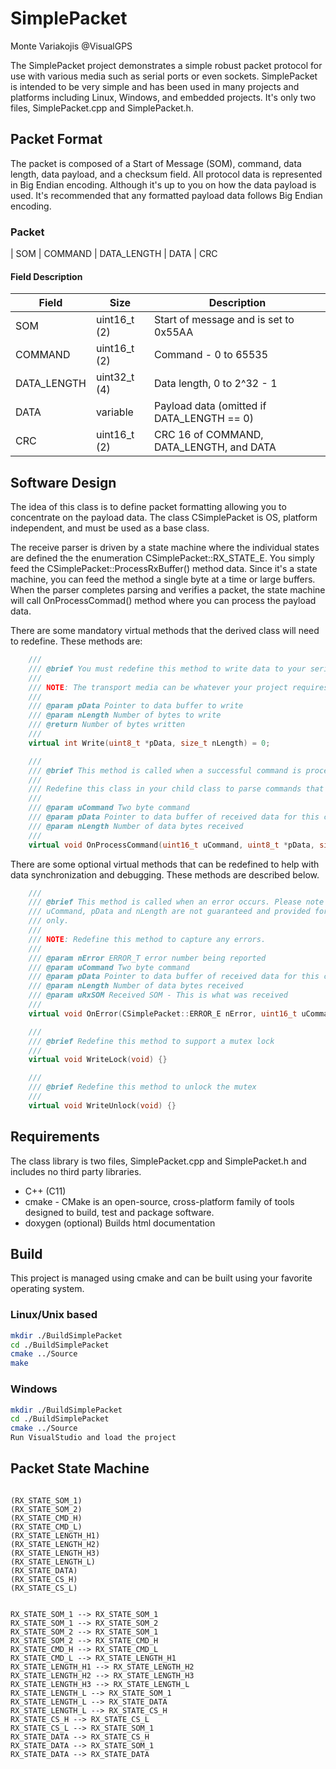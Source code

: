 # SimplePacket

Monte Variakojis @VisualGPS

The SimplePacket project demonstrates a simple robust packet protocol for use with various media such as serial ports or even sockets. SimplePacket is intended to be very simple and has been used in many projects and platforms including Linux, Windows, and embedded projects. It's only two files, SimplePacket.cpp and SimplePacket.h.

## Packet Format

The packet is composed of a Start of Message (SOM), command, data length, data payload, and a checksum field. All protocol data is represented in Big Endian encoding. Although it's up to you on how the data payload is used. It's recommended that any formatted payload data follows Big Endian encoding.

### Packet

| SOM | COMMAND | DATA_LENGTH | DATA | CRC

#### Field Description

| Field       | Size          | Description                                             |
| ----------- | ------------- | ------------------------------------------------------- |
| SOM         | uint16_t (2)  | Start of message and is set to 0x55AA                   |
| COMMAND     | uint16_t (2)  | Command - 0 to 65535                                    |
| DATA_LENGTH | uint32_t (4)  | Data length, 0 to 2^32 - 1                              |
| DATA        | variable      | Payload data (omitted if DATA_LENGTH == 0)              |
| CRC         | uint16_t (2)  | CRC 16 of COMMAND, DATA_LENGTH, and DATA                |

## Software Design

The idea of this class is to define packet formatting allowing you to concentrate on the payload data. The class CSimplePacket is OS, platform independent, and must be used as a base class. 

The receive parser is driven by a state machine where the individual states are defined the the enumeration CSimplePacket::RX_STATE_E. You simply feed the CSimplePacket::ProcessRxBuffer() method data. Since it's a state machine, you can feed the method a single byte at a time or large buffers. When the parser completes parsing and verifies a packet, the state machine will call OnProcessCommad() method where you can process the payload data.

There are some mandatory virtual methods that the derived class will need to redefine. These methods are:

```cpp
    ///
    /// @brief You must redefine this method to write data to your serial media.
    ///
    /// NOTE: The transport media can be whatever your project requires.
    ///
    /// @param pData Pointer to data buffer to write
    /// @param nLength Number of bytes to write
    /// @return Number of bytes written
    ///
    virtual int Write(uint8_t *pData, size_t nLength) = 0;

    ///
    /// @brief This method is called when a successful command is processed
    ///
    /// Redefine this class in your child class to parse commands that you have defined.
    ///
    /// @param uCommand Two byte command
    /// @param pData Pointer to data buffer of received data for this command
    /// @param nLength Number of data bytes received
    ///
    virtual void OnProcessCommand(uint16_t uCommand, uint8_t *pData, size_t nLength) = 0;
```

There are some optional virtual methods that can be redefined to help with data synchronization and debugging. These methods are described below.

```cpp
    ///
    /// @brief This method is called when an error occurs. Please note that
    /// uCommand, pData and nLength are not guaranteed and provided for debugging reference
    /// only.
    ///
    /// NOTE: Redefine this method to capture any errors.
    ///
    /// @param nError ERROR_T error number being reported
    /// @param uCommand Two byte command
    /// @param pData Pointer to data buffer of received data for this command
    /// @param nLength Number of data bytes received
    /// @param uRxSOM Received SOM - This is what was received
    ///
    virtual void OnError(CSimplePacket::ERROR_E nError, uint16_t uCommand, uint8_t *pData, size_t nLength, uint16_t uRxSOM){}

    ///
    /// @brief Redefine this method to support a mutex lock
    ///
    virtual void WriteLock(void) {}

    ///
    /// @brief Redefine this method to unlock the mutex
    ///
    virtual void WriteUnlock(void) {}
```

## Requirements

The class library is two files, SimplePacket.cpp and SimplePacket.h and includes no third party libraries.

- C++ (C11)
- cmake - CMake is an open-source, cross-platform family of tools designed to build, test and package software. 
- doxygen (optional) Builds html documentation

## Build

This project is managed using cmake and can be built using your favorite operating system.

### Linux/Unix based

```bash
mkdir ./BuildSimplePacket
cd ./BuildSimplePacket
cmake ../Source
make
```

### Windows

```bash
mkdir ./BuildSimplePacket
cd ./BuildSimplePacket
cmake ../Source
Run VisualStudio and load the project
```

## Packet State Machine

```plantuml

(RX_STATE_SOM_1)
(RX_STATE_SOM_2)
(RX_STATE_CMD_H)
(RX_STATE_CMD_L)
(RX_STATE_LENGTH_H1)
(RX_STATE_LENGTH_H2)
(RX_STATE_LENGTH_H3)
(RX_STATE_LENGTH_L)
(RX_STATE_DATA)
(RX_STATE_CS_H)
(RX_STATE_CS_L)


RX_STATE_SOM_1 --> RX_STATE_SOM_1
RX_STATE_SOM_1 --> RX_STATE_SOM_2
RX_STATE_SOM_2 --> RX_STATE_SOM_1
RX_STATE_SOM_2 --> RX_STATE_CMD_H
RX_STATE_CMD_H --> RX_STATE_CMD_L
RX_STATE_CMD_L --> RX_STATE_LENGTH_H1
RX_STATE_LENGTH_H1 --> RX_STATE_LENGTH_H2
RX_STATE_LENGTH_H2 --> RX_STATE_LENGTH_H3
RX_STATE_LENGTH_H3 --> RX_STATE_LENGTH_L
RX_STATE_LENGTH_L --> RX_STATE_SOM_1
RX_STATE_LENGTH_L --> RX_STATE_DATA
RX_STATE_LENGTH_L --> RX_STATE_CS_H
RX_STATE_CS_H --> RX_STATE_CS_L
RX_STATE_CS_L --> RX_STATE_SOM_1
RX_STATE_DATA --> RX_STATE_CS_H
RX_STATE_DATA --> RX_STATE_SOM_1
RX_STATE_DATA --> RX_STATE_DATA
```
